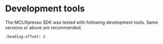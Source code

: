 # Development tools

The MCUXpresso SDK was tested with following development tools. Same versions or above are recommended.
```{include} /release/commonrn/topics/development_tools_iar.md
:heading-offset: 2
```
